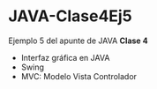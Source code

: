 # JAVA-Clase4Ej5

<p>Ejemplo 5 del apunte de JAVA <b>Clase 4</b> </p>
<ul>
  <li> Interfaz gráfica en JAVA</li>
  <li> Swing </li>
  <li> MVC: Modelo Vista Controlador </li>
</ul>
